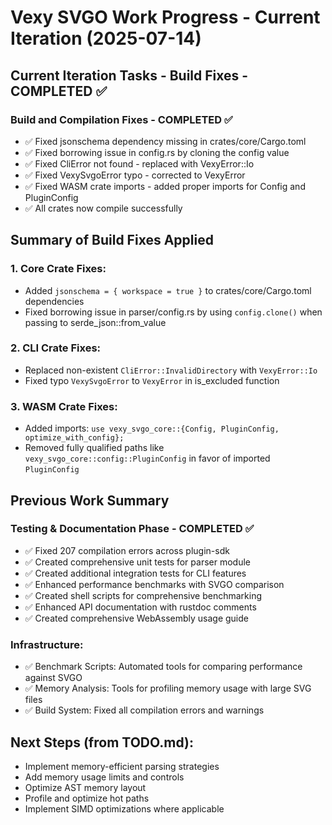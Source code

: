 # Vexy SVGO Work Progress - Current Iteration (2025-07-14)

## Current Iteration Tasks - Build Fixes - COMPLETED ✅

### Build and Compilation Fixes - COMPLETED ✅
- ✅ Fixed jsonschema dependency missing in crates/core/Cargo.toml
- ✅ Fixed borrowing issue in config.rs by cloning the config value
- ✅ Fixed CliError not found - replaced with VexyError::Io
- ✅ Fixed VexySvgoError typo - corrected to VexyError
- ✅ Fixed WASM crate imports - added proper imports for Config and PluginConfig
- ✅ All crates now compile successfully

## Summary of Build Fixes Applied

### 1. Core Crate Fixes:
- Added `jsonschema = { workspace = true }` to crates/core/Cargo.toml dependencies
- Fixed borrowing issue in parser/config.rs by using `config.clone()` when passing to serde_json::from_value

### 2. CLI Crate Fixes:
- Replaced non-existent `CliError::InvalidDirectory` with `VexyError::Io` 
- Fixed typo `VexySvgoError` to `VexyError` in is_excluded function

### 3. WASM Crate Fixes:
- Added imports: `use vexy_svgo_core::{Config, PluginConfig, optimize_with_config};`
- Removed fully qualified paths like `vexy_svgo_core::config::PluginConfig` in favor of imported `PluginConfig`

## Previous Work Summary

### Testing & Documentation Phase - COMPLETED ✅
- ✅ Fixed 207 compilation errors across plugin-sdk
- ✅ Created comprehensive unit tests for parser module
- ✅ Created additional integration tests for CLI features
- ✅ Enhanced performance benchmarks with SVGO comparison
- ✅ Created shell scripts for comprehensive benchmarking
- ✅ Enhanced API documentation with rustdoc comments
- ✅ Created comprehensive WebAssembly usage guide

### Infrastructure:
- ✅ Benchmark Scripts: Automated tools for comparing performance against SVGO
- ✅ Memory Analysis: Tools for profiling memory usage with large SVG files
- ✅ Build System: Fixed all compilation errors and warnings

## Next Steps (from TODO.md):
- Implement memory-efficient parsing strategies
- Add memory usage limits and controls
- Optimize AST memory layout
- Profile and optimize hot paths
- Implement SIMD optimizations where applicable